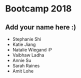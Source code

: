 # Bootcamp 2018

## Add your name here :)
* Stephanie Shi
* Katie Jiang
* Natalie Wiegand :P
* Vaibhaw Ladha
* Annie Su
* Sarah Raines
* Amit Lohe
